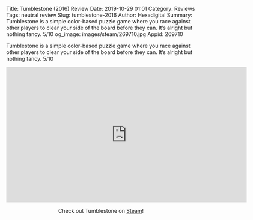 Title: Tumblestone (2016) Review
Date: 2019-10-29 01:01
Category: Reviews
Tags: neutral review
Slug: tumblestone-2016
Author: Hexadigital
Summary: Tumblestone is a simple color-based puzzle game where you race against other players to clear your side of the board before they can. It’s alright but nothing fancy. 5/10
og_image: images/steam/269710.jpg
Appid: 269710

Tumblestone is a simple color-based puzzle game where you race against other players to clear your side of the board before they can. It’s alright but nothing fancy. 5/10

<center><iframe src="https://www.youtube.com/embed/a1-SjSwBmOs?feature=oembed" allow="accelerometer; autoplay; encrypted-media; gyroscope; picture-in-picture" width="640" height="360" frameborder="0"></iframe>

Check out Tumblestone on [Steam](https://store.steampowered.com/app/269710/?curator_clanid=34633900)!</center>
